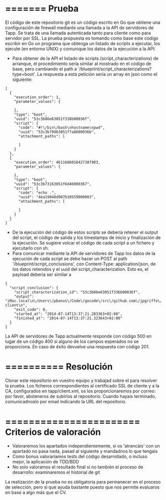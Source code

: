 =======
Prueba
=======
El código de este repositorio git es un código escrito en Go que obtiene una configuración de firewall mediante una llamada a la API de servidores de Tapp. Se trata de una llamada autenticada tanto para cliente como para servidor por SSL. La prueba propuesta es tomando como base este código escribir en Go un programa que obtenga un listado de scripts a ejecutar, los ejecute (en entorno UNIX) y comunique los datos de la ejecución a la API:

* Para obtener de la API el listado de scripts (script_characterizations) de arranque, el procedimiento sería similar al mostrado en el código de base, pero cambiando el path a '/blueprint/script_characterizations?type=boot'. La respuesta a esta petición sería un array en json como el siguiente:
```
[
  {
    "execution_order": 1,
    "parameter_values": {
      
    },
    "type": "boot",
    "uuid": "53c3b86e63051f336b00036f",
    "script": {
      "code": "#!\/bin\/bash\nhostname\npwd",
      "uuid": "53c3b79963051f7a8800036b",
      "attachment_paths": [
        
      ]
    }
  },
  {
    "execution_order": 4611686018427387903,
    "parameter_values": {
      
    },
    "type": "boot",
    "uuid": "53c3b73163051f6d46000367",
    "script": {
      "code": "echo .",
      "uuid": "4ea19048d907b10559000003",
      "attachment_paths": [
        
      ]
    }
  }
]
```
* De la ejecución del código de estos scripts se debería retener el output del script, el código de salida y los timestamps de inicio y finalización de la ejecución. Se sugiere volcar el código de cada script a un fichero y ejecutarlo con sh.
* Para comunicar mediante la API de servidores de Tapp los datos de la ejecución de cada script se debe hacer un POST al path '/blueprint/script_conclusions', con Content-Type: application/json, de los datos retenidos y el uuid del script_characterization. Esto es, el payload debería ser similar a
```
{
  "script_conclusion": {
    "script_characterization_id": "53c3b86e63051f336b00036f",
    "output": "iMac.local\n\/Users\/pbanos\/Code\/gocode\/src\/github.com\/jpgriffo\/tapp-client\n",
    "exit_code": 0,
    "started_at": "2014-07-14T13:37:21.283363+02:00",
    "finished_at": "2014-07-14T13:37:21.323643+02:00"
  }
}
```
La API de servidores de Tapp actualmente responde con código 500 en lugar de un código 400 si alguno de los campos esperados no se proporciona. En caso de éxito devuelve una respuesta con código 201.

==========
Resolución
==========
Clonar este repositorio en vuestro equipo y trabajad sobre el para resolver la prueba. Los ficheros correspondientes al certificado SSL de cliente y a la CA, configurados en tapp/client.xml, os los proporcionaremos por correo: por favor, absteneros de subirlos al repositorio. Cuando hayais terminado, comunicadnoslo por email indicando la URL del repositorio. 


=======================
Criterios de valoración
=======================
* Valoraremos los apartados independientemente, si os 'atrancáis' con un apartado no pasa nada, pasad al siguiente y mandadnos lo que tengais
* Como bonus valoraríamos tests del código desarrollado, o incluso mejor, la aplicación de TDD/BDD
* No solo valoramos el resultado final si no también el proceso de desarrollo: examinaremos el historial de git

La realización de la prueba no es obligatoria para permanecer en el proceso de selección, pero si que ayuda bastante puesto que nos permite evaluaros en base a algo más que el CV. 
